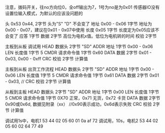
注意，拨码开关，往no方向位0，全off输出为7，1号为no是为0x01
传感器IO没有设置位输入模式，为默认的应该没问题的

头          0x53 0x44,      2字节     头为"S" "D" 不会变了
地址        0x00 - 0x06     1字节	  地址为0x00 - 0x07，建议在0x01 - 0x07中使用
长度		0x05            1字节     长度定为0x05应该不会变了
应答                        1字节
数据                        2字节      高位为电机x值。低位为电机转的时间
校验		                2字节


主板到从板  调试用
HEAD	数据头      2字节	"SD"
ADDR    地址        1字节   0x00 - 0x06
LEN	    长度值	    1字节	5
CMDR	请求命令值	1字节	0x60
DATA	数据	    2字节	0x01 - 0x03, 0x00 - 0xff
CRC	    校验	    2字节	计算值

主板到从板  出货工作流程
HEAD	数据头      2字节	"SD"
ADDR    地址        1字节   0x00 - 0x06
LEN	    长度值	    1字节	5
CMDR	请求命令值	1字节	0x61
DATA	数据	    2字节	0x01 - 0x03, //
CRC	    校验	    2字节	计算值



从板到主板
HEAD	数据头      2字节	"SD"
ADDR    地址        1字节   0x00
LEN	    长度值	    1字节	5
CMDR	请求命令值	1字节	0X70  正常，0x71 无货，0x72 卡货
DATA	数据	    2字节	0x90或0x6d, 数据见附录（xx） //0x90表示成功，0x6d表示失败
CRC	    校验	    2字节	计算值

调试用1s中，电机1
53 44 02 05 60 01 0a af 72
调试用，10s，电机2
53 44 02 05 60 02 64 77 49









